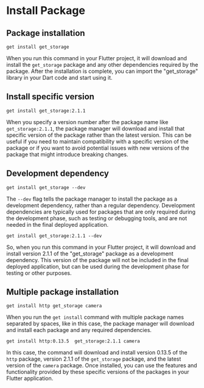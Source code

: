 # Install Package

## Package installation

```shell
get install get_storage
```

When you run this command in your Flutter project, it will download and install the `get_storage` package and any other dependencies required by the package. After the installation is complete, you can import the "get_storage" library in your Dart code and start using it.

## Install specific version

```shell
get install get_storage:2.1.1
```

When you specify a version number after the package name like `get_storage:2.1.1`, the package manager will download and install that specific version of the package rather than the latest version. This can be useful if you need to maintain compatibility with a specific version of the package or if you want to avoid potential issues with new versions of the package that might introduce breaking changes.

## Development dependency

```shell
get install get_storage --dev
```

The `--dev` flag tells the package manager to install the package as a development dependency, rather than a regular dependency. Development dependencies are typically used for packages that are only required during the development phase, such as testing or debugging tools, and are not needed in the final deployed application.

```shell
get install get_storage:2.1.1 --dev
```

So, when you run this command in your Flutter project, it will download and install version 2.1.1 of the "get_storage" package as a development dependency. This version of the package will not be included in the final deployed application, but can be used during the development phase for testing or other purposes.

## Multiple package installation

```shell
get install http get_storage camera
```

When you run the `get install` command with multiple package names separated by spaces, like in this case, the package manager will download and install each package and any required dependencies.

```shell
get install http:0.13.5  get_storage:2.1.1 camera
```

In this case, the command will download and install version 0.13.5 of the `http` package, version 2.1.1 of the `get_storage` package, and the latest version of the `camera` package. Once installed, you can use the features and functionality provided by these specific versions of the packages in your Flutter application.
